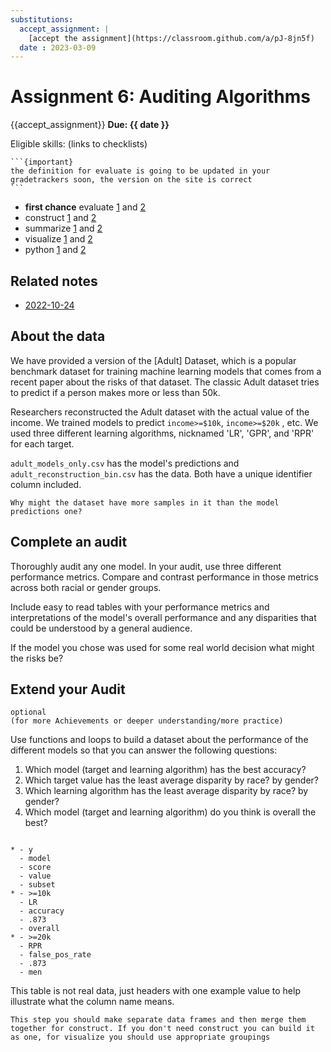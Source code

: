 ```yaml
---
substitutions:
  accept_assignment: |
    [accept the assignment](https://classroom.github.com/a/pJ-8jn5f)
  date : 2023-03-09
---
```


# Assignment 6: Auditing Algorithms
{{accept_assignment}}
__Due: {{ date }}__

Eligible skills: (links to checklists)

````{margin}
```{important}
the definition for evaluate is going to be updated in your gradetrackers soon, the version on the site is correct
```
````
- **first chance** evaluate [1](https://rhodyprog4ds.github.io/BrownFall22/syllabus/achievements.html#evaluate-level1) and [2](https://rhodyprog4ds.github.io/BrownFall22/syllabus/achievements.html#evaluate-level2)
- construct [1](https://rhodyprog4ds.github.io/BrownFall22/syllabus/achievements.html#construct-level1) and [2](https://rhodyprog4ds.github.io/BrownFall22/syllabus/achievements.html#construct-level2)
- summarize [1](https://rhodyprog4ds.github.io/BrownFall22/syllabus/achievements.html#summarize-level1) and [2](https://rhodyprog4ds.github.io/BrownFall22/syllabus/achievements.html#summarize-level2)
- visualize [1](https://rhodyprog4ds.github.io/BrownFall22/syllabus/achievements.html#visualize-level1) and [2](https://rhodyprog4ds.github.io/BrownFall22/syllabus/achievements.html#visualize-level2)
- python [1](https://rhodyprog4ds.github.io/BrownFall22/syllabus/achievements.html#python-level1) and [2](https://rhodyprog4ds.github.io/BrownFall22/syllabus/achievements.html#python-level2)



## Related notes

- [2022-10-24](../notes/2022-10-24)


## About the data


We have provided a version of the [Adult] Dataset, which is a popular benchmark dataset for training machine learning models that comes from a recent paper about the risks of that dataset.  The classic Adult dataset tries to predict if a person makes more or less than 50k.  

Researchers reconstructed the Adult dataset with the actual value of the income.  We trained models to predict `income>=$10k`, `income>=$20k` , etc.  We used three different learning algorithms, nicknamed 'LR', 'GPR', and 'RPR' for each target.

`adult_models_only.csv` has the model's predictions and `adult_reconstruction_bin.csv` has the data. Both have a unique identifier column included.

```{admonition} Think Ahead
Why might the dataset have more samples in it than the model predictions one?
```

## Complete an audit


Thoroughly audit any one model.  In your audit, use three different performance metrics. Compare and contrast performance in those metrics across both racial or gender groups.

Include easy to read tables with your performance metrics and interpretations of the model's overall performance and any disparities that could be understood by a general audience.  

If the model you chose was used for some real world decision what might the risks be?


## Extend your Audit

```{note}
optional
(for more Achievements or deeper understanding/more practice)
```

Use functions and loops to build a dataset about the performance of the different models so that you can answer the following questions:

1. Which model (target and learning algorithm) has the best accuracy?
1. Which target value has the least average disparity by race? by gender?
1. Which learning algorithm has the least average disparity by race? by gender?
1. Which model (target and learning algorithm) do you think is overall the best?


```{list-table} Example table format

* - y
  - model
  - score
  - value
  - subset
* - >=10k
  - LR
  - accuracy
  - .873
  - overall
* - >=20k
  - RPR
  - false_pos_rate
  - .873
  - men
```

This table is not real data, just headers with one example value to help illustrate what the column name means.


```{hint}
This step you should make separate data frames and then merge them together for construct. If you don't need construct you can build it as one, for visualize you should use appropriate groupings
```
